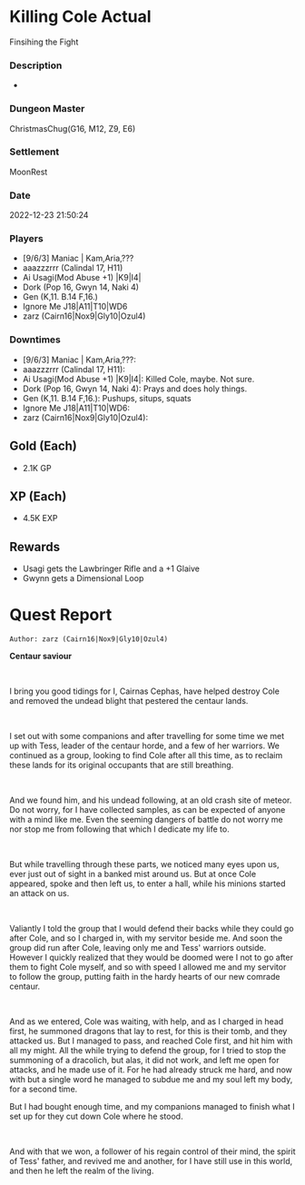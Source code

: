 # Killing Cole Actual
Finsihing the Fight
### Description
-
### Dungeon Master
ChristmasChug(G16, M12, Z9, E6)
### Settlement
MoonRest
### Date
2022-12-23 21:50:24
### Players
* [9/6/3] Maniac | Kam,Aria,???
* aaazzzrrr (Calindal 17, H11)
* Ai Usagi(Mod Abuse +1) |K9|I4|
* Dork (Pop 16, Gwyn 14, Naki 4)
* Gen (K,11. B.14 F,16.)
* Ignore Me J18|A11|T10|WD6
* zarz (Cairn16|Nox9|Gly10|Ozul4)
### Downtimes
* [9/6/3] Maniac | Kam,Aria,???: 
* aaazzzrrr (Calindal 17, H11): 
* Ai Usagi(Mod Abuse +1) |K9|I4|: Killed Cole, maybe. Not sure.
* Dork (Pop 16, Gwyn 14, Naki 4): Prays and does holy things.
* Gen (K,11. B.14 F,16.): Pushups, situps, squats
* Ignore Me J18|A11|T10|WD6: 
* zarz (Cairn16|Nox9|Gly10|Ozul4): 
## Gold (Each)
* 2.1K GP
## XP (Each)
* 4.5K EXP
## Rewards
* Usagi gets the Lawbringer Rifle and a +1 Glaive
* Gwynn gets a Dimensional Loop
# Quest Report
`Author: zarz (Cairn16|Nox9|Gly10|Ozul4)`


**Centaur saviour**

&nbsp;

I bring you good tidings for I, Cairnas Cephas, have helped destroy Cole and removed the undead blight that pestered the centaur lands.

&nbsp;

I set out with some companions and after travelling for some time we met up with Tess, leader of the centaur horde, and a few of her warriors. We continued as a group, looking to find Cole after all this time, as to reclaim these lands for its original occupants that are still breathing. 

&nbsp;

And we found him, and his undead following, at an old crash site of meteor. Do not worry, for I have collected samples, as can be expected of anyone with a mind like me. Even the seeming dangers of battle do not worry me nor stop me from following that which I dedicate my life to.

&nbsp;

But while travelling through these parts, we noticed many eyes upon us, ever just out of sight in a banked mist around us. But at once Cole appeared, spoke and then left us, to enter a hall, while his minions started an attack on us. 

&nbsp;

Valiantly I told the group that I would defend their backs while they could go after Cole, and so I charged in, with my servitor beside me. And soon the group did run after Cole, leaving only me and Tess' warriors outside. However I quickly realized that they would be doomed were I not to go after them to fight Cole myself, and so with speed I allowed me and my servitor to follow the group, putting faith in the hardy hearts of our new comrade centaur.

&nbsp;

And as we entered, Cole was waiting, with help, and as I charged in head first, he summoned dragons that lay to rest, for this is their tomb, and they attacked us. But I managed to pass, and reached Cole first, and hit him with all my might. All the while trying to defend the group, for I tried to stop the summoning of a dracolich, but alas, it did not work, and left me open for attacks, and he made use of it. For he had already struck me hard, and now with but a single word he managed to subdue me and my soul left my body, for a second time.

But I had bought enough time, and my companions managed to finish what I set up for they cut down Cole where he stood. 

&nbsp;

And with that we won, a follower of his regain control of their mind, the spirit of Tess' father, and revived me and another, for I have still use in this world, and then he left the realm of the living.